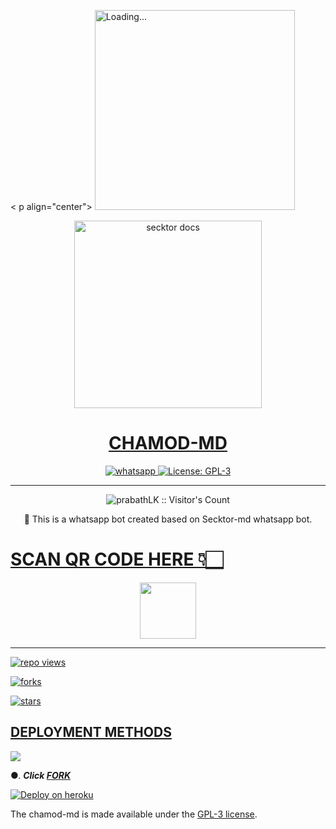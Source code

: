 <
p align="center">
<img src="./Android/database/K.Prabhasha.gif" alt="Loading..." width="320"/>
<p align="center">

<p align="center">  
  <a href="https://i.imgur.com/xVEdS7r.jpeg">
    <img alt="secktor docs" height="300" src="https://telegra.ph/file/fefe729e79e40d4f63f6c.jpg">
    <h1 align="center"> CHAMOD-MD </h1>
  </a>
</p>  
<p align="center">
  <a aria-label="Join our chats" href="https://chat.whatsapp.com/DujkXSj7PyG6WWsXl4ZtCw" target="_blank">
    <img alt="whatsapp" src="𝐶𝛨𝛥𝛭𝛩𝐷-𝛭𝐷-𝐵𝛩𝑇/Join Group-25D366?style=for-the-badge&logo=whatsapp&logoColor=white" />
  </a>
  <a aria-label="Secktor is free to use" href="https://github.com/SamPandey001/Secktor-Md/blob/main/LICENCE" target="_blank">
    <img alt="License: GPL-3" src="https://badges.frapsoft.com/os/gpl/gpl.png?v=103)](https://opensource.org/licenses/GPL-3.0/" target="_blank" />
  </a>

</p>

---

<p align="center"><img src="𝐶𝛨𝛥𝛭𝛩𝐷-𝛭𝐷-𝐵𝛩𝑇" alt="prabathLK :: Visitor's Count" /></p>

  <p align="center"> 🔴 This is a whatsapp bot created based on Secktor-md whatsapp bot.  </p
  

##  
# [SCAN QR CODE HERE 👇🏻](https://anyaqr.jetus-hack.repl.co/)

<p align="center">
<a href="https://anyaqr.jetus-hack.repl.co/"><img src="https://i.imgur.com/xVEdS7r.jpeg" align="center" width="90" />
</div>
<p align="center">
</p>

---

![repo views](https://hits.seeyoufarm.com/api/count/incr/badge.svg?url=https%3A%2F%2Fgithub.com%2FChamodmd752%2FCHAMOD-MD&count_bg=%2379C83D&title_bg=%23555555&icon=gitpod.svg&icon_color=%23E7E7E7&title=Views&edge_flat=false)

![forks](https://img.shields.io/github/fork/Chamodmd752/CHAMOD-MD?label=Forks&style=social)

![stars](https://img.shields.io/github/stars/Chamodmd752/CHAMOD-MD?style=social)

  

 ## DEPLOYMENT METHODS

 

 <a><img src='https://telegra.ph/file/fefe729e79e40d4f63f6c.jpg'/></a>

  



●.  ***Click [FORK](https://github.com/Chamodmd752/CHAMOD-MD/fork)***


[![Deploy on heroku](https://www.herokucdn.com/deploy/button.svg)](https://dashboard.heroku.com/new?button-url=https://github.com/Chamodmd752/CHAMOD-MD&template=https://github.com/Chamodmd752/CHAMOD-MD.git)

  

 
The chamod-md is made available under the [GPL-3 license](https://github.com/SamPandey001/Secktor-Md/blob/main/LICENCE). 
